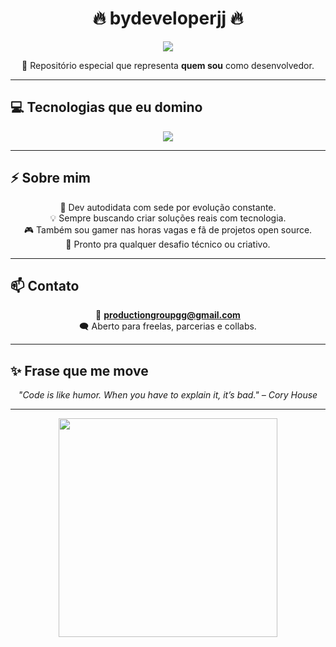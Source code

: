 <h1 align="center">🔥 bydeveloperjj 🔥</h1>

<p align="center">
  <img src="https://readme-typing-svg.demolab.com/?lines=Desenvolvedor+FullStack;Amante+de+tecnologia;Código+é+arte!&center=true&width=440&height=45&color=F7DF1E&vCenter=true&size=22" />
</p>

<p align="center">
  🎯 Repositório especial que representa <strong>quem sou</strong> como desenvolvedor.
</p>

---

## 💻 Tecnologias que eu domino

<p align="center">
  <img src="https://skillicons.dev/icons?i=lua,js,python,react,html,css,docker,nodejs,git,github" />
</p>

---

## ⚡ Sobre mim

<div align="center">
  
🎯 Dev autodidata com sede por evolução constante.<br>
💡 Sempre buscando criar soluções reais com tecnologia.<br>
🎮 Também sou gamer nas horas vagas e fã de projetos open source.<br>
🚀 Pronto pra qualquer desafio técnico ou criativo.
  
</div>

---

## 📫 Contato

<div align="center">

📧 <strong>productiongroupgg@gmail.com</strong><br>
🗨️ Aberto para freelas, parcerias e collabs.

</div>

---

## ✨ Frase que me move

<p align="center">
  <em>"Code is like humor. When you have to explain it, it’s bad." – Cory House</em>
</p>

---

<p align="center">
  <img src="https://media.giphy.com/media/qgQUggAC3Pfv687qPC/giphy.gif" width="350"/>
</p>
